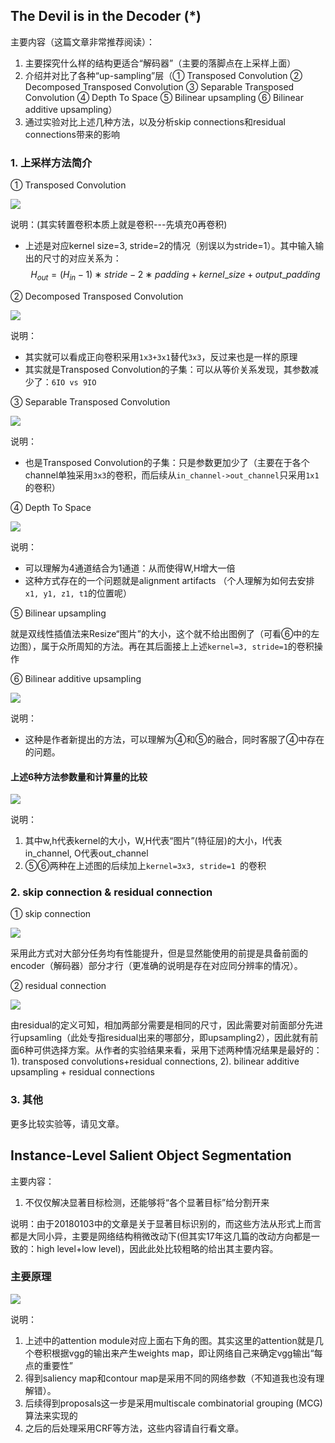 ## The Devil is in the Decoder (*)

主要内容（这篇文章非常推荐阅读）：

1. 主要探究什么样的结构更适合“解码器”（主要的落脚点在上采样上面）
2. 介绍并对比了各种“up-sampling”层（① Transposed Convolution  ② Decomposed Transposed Convolution  ③ Separable Transposed Convolution  ④ Depth To Space  ⑤ Bilinear upsampling  ⑥ Bilinear additive upsampling）
3. 通过实验对比上述几种方法，以及分析skip connections和residual connections带来的影响

### 1. 上采样方法简介

① Transposed Convolution

![](./png/img1.png)

说明：(其实转置卷积本质上就是卷积---先填充0再卷积)

- 上述是对应kernel size=3, stride=2的情况（别误以为stride=1）。其中输入输出的尺寸的对应关系为：
  $$
  H_{out}=(H_{in}−1)∗stride−2∗padding+kernel\_size+output\_padding
  $$


② Decomposed Transposed Convolution

![](./png/img2.png)

说明：

- 其实就可以看成正向卷积采用`1x3+3x1`替代`3x3`，反过来也是一样的原理
- 其实就是Transposed Convolution的子集：可以从等价关系发现，其参数减少了：`6IO vs 9IO `

③ Separable Transposed Convolution

![](./png/img3.png)

说明：

- 也是Transposed Convolution的子集：只是参数更加少了（主要在于各个channel单独采用`3x3`的卷积，而后续从`in_channel->out_channel`只采用`1x1`的卷积）

④ Depth To Space

![](./png/img4.png)

说明：

- 可以理解为4通道结合为1通道：从而使得W,H增大一倍
- 这种方式存在的一个问题就是alignment artifacts （个人理解为如何去安排`x1, y1, z1, t1`的位置呢）

⑤ Bilinear upsampling

就是双线性插值法来Resize“图片”的大小，这个就不给出图例了（可看⑥中的左边图），属于众所周知的方法。再在其后面接上上述`kernel=3, stride=1`的卷积操作

⑥ Bilinear additive upsampling

![](./png/img5.png)

说明：

- 这种是作者新提出的方法，可以理解为④和⑤的融合，同时客服了④中存在的问题。

#### 上述6种方法参数量和计算量的比较

![](./png/img6.png)

说明： 

1. 其中w,h代表kernel的大小，W,H代表“图片”(特征层)的大小，I代表in_channel, O代表out_channel
2. ⑤⑥两种在上述图的后续加上`kernel=3x3, stride=1 `的卷积

### 2. skip connection & residual connection

① skip connection

![](./png/img7.png)

采用此方式对大部分任务均有性能提升，但是显然能使用的前提是具备前面的encoder（解码器）部分才行（更准确的说明是存在对应同分辨率的情况）。

② residual connection

![](./png/img8.png)

由residual的定义可知，相加两部分需要是相同的尺寸，因此需要对前面部分先进行upsamling（此处专指residual出来的哪部分，即upsampling2），因此就有前面6种可供选择方案。从作者的实验结果来看，采用下述两种情况结果是最好的：1). transposed convolutions+residual connections, 2). bilinear additive upsampling + residual connections

### 3. 其他

更多比较实验等，请见文章。

## Instance-Level Salient Object Segmentation

主要内容：

1. 不仅仅解决显著目标检测，还能够将“各个显著目标”给分割开来

说明：由于20180103中的文章是关于显著目标识别的，而这些方法从形式上而言都是大同小异，主要是网络结构稍微改动下(但其实17年这几篇的改动方向都是一致的：high level+low level)，因此此处比较粗略的给出其主要内容。

### 主要原理

![](./png/img9.png)

说明：

1. 上述中的attention module对应上面右下角的图。其实这里的attention就是几个卷积根据vgg的输出来产生weights map，即让网络自己来确定vgg输出“每点的重要性”
2. 得到saliency map和contour map是采用不同的网络参数（不知道我也没有理解错）。
3. 后续得到proposals这一步是采用multiscale combinatorial grouping (MCG)算法来实现的
4. 之后的后处理采用CRF等方法，这些内容请自行看文章。



